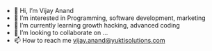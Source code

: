 - 👋 Hi, I’m Vijay Anand
- 👀 I’m interested in Programming, software development, marketing
- 🌱 I’m currently learning growth hacking, advanced coding
- 💞️ I’m looking to collaborate on ...
- 📫 How to reach me vijay.anand@yuktisolutions.com

<!---
yuktisolutions001/yuktisolutions001 is a ✨ special ✨ repository because its `README.md` (this file) appears on your GitHub profile.
You can click the Preview link to take a look at your changes.
--->
